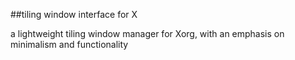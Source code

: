 ##tiling window interface for X

a lightweight tiling window manager for Xorg, with an emphasis on minimalism and functionality
